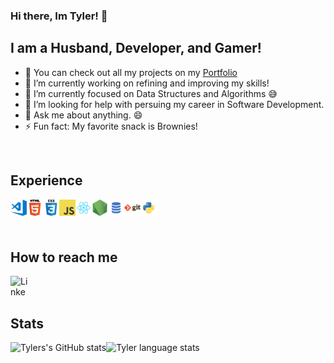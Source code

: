 ### Hi there, Im Tyler! 👋

<!--
**TylerRuby0821/TylerRuby0821** is a ✨ _special_ ✨ repository because its `README.md` (this file) appears on your GitHub profile.
Here are some ideas to get you started:
-->

## I am a Husband, Developer, and Gamer!
- 🧾 You can check out all my projects on my [Portfolio][portfolio]
- 🔭 I’m currently working on refining and improving my skills!
- 🌱 I’m currently focused on Data Structures and Algorithms 😅
- 🤔 I’m looking for help with persuing my career in Software Development. 
- 💬 Ask me about anything. 😄 
- ⚡ Fun fact: My favorite snack is Brownies! 

<br />

## Experience
<img align="left" alt="Visual Studio Code" width="26px" src="https://raw.githubusercontent.com/github/explore/80688e429a7d4ef2fca1e82350fe8e3517d3494d/topics/visual-studio-code/visual-studio-code.png" />
<img align="left" alt="HTML5" width="26px" src="https://raw.githubusercontent.com/github/explore/80688e429a7d4ef2fca1e82350fe8e3517d3494d/topics/html/html.png" />
<img align="left" alt="CSS3" width="26px" src="https://raw.githubusercontent.com/github/explore/80688e429a7d4ef2fca1e82350fe8e3517d3494d/topics/css/css.png" />
<img align="left" alt="JavaScript" width="26px" src="https://raw.githubusercontent.com/github/explore/80688e429a7d4ef2fca1e82350fe8e3517d3494d/topics/javascript/javascript.png" />
<img align="left" alt="React" width="26px" src="https://raw.githubusercontent.com/github/explore/80688e429a7d4ef2fca1e82350fe8e3517d3494d/topics/react/react.png" />
<img align="left" alt="Node.js" width="26px" src="https://raw.githubusercontent.com/github/explore/80688e429a7d4ef2fca1e82350fe8e3517d3494d/topics/nodejs/nodejs.png" />
<img align="left" alt="SQL" width="26px" src="https://raw.githubusercontent.com/github/explore/80688e429a7d4ef2fca1e82350fe8e3517d3494d/topics/sql/sql.png" />
<img align="left" alt="Git" width="26px" src="https://raw.githubusercontent.com/github/explore/80688e429a7d4ef2fca1e82350fe8e3517d3494d/topics/git/git.png" />
<img align="left" alt="Python" width="26px" src="https://raw.githubusercontent.com/github/explore/80688e429a7d4ef2fca1e82350fe8e3517d3494d/topics/python/python.png" />

<br />
<br />
<br />

##  How to reach me 
<a href='https://www.linkedin.com/in/tyler-ruby-b700161ba/'><img align='left' height='32px' width='32px' alt='LinkedIn' src='https://cdn.jsdelivr.net/npm/simple-icons@v5/icons/linkedin.svg'/></a>

<br />
<br />

## Stats
<img align ='left' alt="Tylers's GitHub stats" src= 'https://github-readme-stats.vercel.app/api?username=tylerruby0821&theme=dracula%show_icons=true&hide_border=true'></img>
<img align ='left' alt='Tyler language stats' src= 'https://github-readme-stats.vercel.app/api/top-langs/?username=tylerruby0821'></img>

[portfolio]: https://tylerruby0821.github.io/
[linkedIn]: https://www.linkedin.com/in/tyler-ruby-b700161ba/
